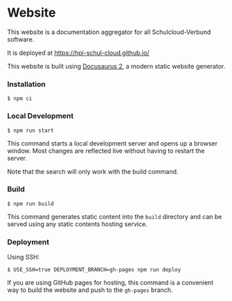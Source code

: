 # Website

This website is a documentation aggregator for all Schulcloud-Verbund software.

It is deployed at https://hpi-schul-cloud.github.io/

This website is built using [Docusaurus 2](https://docusaurus.io/), a modern static website generator.

### Installation

```
$ npm ci
```

### Local Development

```
$ npm run start
```

This command starts a local development server and opens up a browser window. Most changes are reflected live without having to restart the server.

Note that the search will only work with the build command.

### Build

```
$ npm run build
```

This command generates static content into the `build` directory and can be served using any static contents hosting service.

### Deployment

Using SSH:

```
$ USE_SSH=true DEPLOYMENT_BRANCH=gh-pages npm run deploy
```

If you are using GitHub pages for hosting, this command is a convenient way to build the website and push to the `gh-pages` branch.
